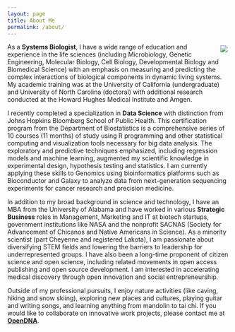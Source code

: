 ```yaml
---
layout: page
title: About Me
permalink: /about/
---
```


<img align="right" src="{{ site.baseurl }}/images/Megan.JPG" style="margin:5px">

As a **Systems Biologist**, I have a wide range of education and experience in the life sciences (including Microbiology, Genetic Engineering, Molecular Biology, Cell Biology, Developmental Biology and Biomedical Science) with an emphasis on measuring and predicting the complex interactions of biological components in dynamic living systems.  My academic training was at the University of California (undergraduate) and University of North Carolina (doctoral) with additional research conducted at the Howard Hughes Medical Institute and Amgen.

I recently completed a specialization in **Data Science** with distinction from Johns Hopkins Bloomberg School of Public Health.  This certification program from the Department of Biostatistics is a comprehensive series of 10 courses (11 months) of study using R programming and other statistical computing and visualization tools necessary for big data analysis.  The exploratory and predictive techniques emphasized, including regression models and machine learning, augmented my scientific knowledge in experimental design, hypothesis testing and statistics. I am currently applying these skills to Genomics using bioinformatics platforms such as Bioconductor and Galaxy to analyze data from next-generation sequencing experiments for cancer research and precision medicine.

In addition to my broad background in science and technology, I have an MBA from the University of Alabama and have worked in various **Strategic Business** roles in Management, Marketing and IT at biotech startups, government institutions like NASA and the nonprofit SACNAS (Society for Advancement of Chicanos and Native Americans in Science).  As a minority scientist (part Cheyenne and registered Lakota), I am passionate about diversifying STEM fields and lowering the barriers to leadership for underrepresented groups. I have also been a long-time proponent of citizen science and open science, including related movements in open access publishing and open source development.  I am interested in accelerating medical discovery through open innovation and social entrepreneurship.

Outside of my professional pursuits, I enjoy nature activities (like caving, hiking and snow skiing), exploring new places and cultures, playing guitar and writing songs, and learning anything from mandolin to tai chi.  If you would like to collaborate on innovative work projects, please contact me at <a href="http://opndna.github.io" target="_blank">**OpenDNA**</a>.